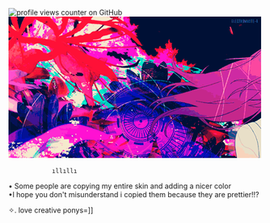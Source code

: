 ![profile views counter on GitHub](https://komarev.com/ghpvc/?username=personlovely&color=284758)![tumblr_13]( eaffafe6e19052afc7f7aec815193a8f.gif)

                ıllıllı
 • Some people are copying my entire skin and adding a nicer color          
•I hope you don't misunderstand i copied them because they are prettier!!?

✧. love creative ponys=]]


